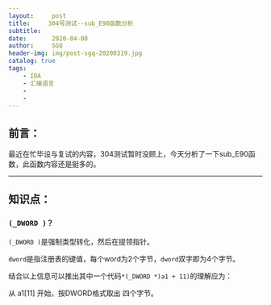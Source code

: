 ```yaml
---
layout:     post
title:     304号测试--sub_E90函数分析
subtitle:   
date:       2020-04-08
author:     SGQ
header-img: img/post-sgq-20200319.jpg
catalog: true
tags:
    - IDA
    - 汇编语言
    - 
    - 
---
```


## 前言：

 最近在忙毕设与复试的内容，304测试暂时没顾上，今天分析了一下sub_E90函数，此函数内容还是挺多的。
 
 
***
 
## 知识点：



### `(_DWORD )？`



`(_DWORD )`是强制类型转化，然后在提领指针。

`dword`是指注册表的键值，每个word为2个字节，`dword`双字即为4个字节。

结合以上信息可以推出其中一个代码`*(_DWORD *)a1 + 11)`的理解应为：

从 a1[11] 开始，按DWORD格式取出 四个字节。

### 
